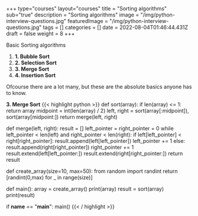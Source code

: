 +++
type="courses"
layout="courses"
title = "Sorting algorithms"
sub="true"
description = "Sorting algorithms"
image = "/img/python-interview-questions.jpg"
featuredImage = "/img/python-interview-questions.jpg"
tags = []
categories = []
date = 2022-08-04T01:46:44.431Z
draft = false
weight = 8
+++

Basic Sorting algorithms 

1. __1. Bubble Sort__
2. __2. Selection Sort__
3. __3. Merge Sort__
4. __4. Insertion Sort__

<p></p>
Ofcourse there are a lot many, but these are the absolute basics anyone has to know.

__3. Merge Sort__
{{< highlight python >}}
def sort(array):
    if len(array) <= 1:
        return array
    midpoint = int(len(array) / 2)
    left, right = sort(array[:midpoint]), sort(array[midpoint:])
    return merge(left, right)


def merge(left, right):
    result = []
    left_pointer = right_pointer = 0
    while left_pointer < len(left) and right_pointer < len(right):
        if left[left_pointer] < right[right_pointer]:
            result.append(left[left_pointer])
            left_pointer += 1
        else:
            result.append(right[right_pointer])
            right_pointer += 1
    result.extend(left[left_pointer:])
    result.extend(right[right_pointer:])
    return result

def create_array(size=10, max=50):
    from random import randint
    return [randint(0,max) for _ in range(size)]

def main():
    array = create_array()
    print(array)
    result = sort(array)
    print(result)

if __name__ == "__main__":
    main()
{{< / highlight >}}
